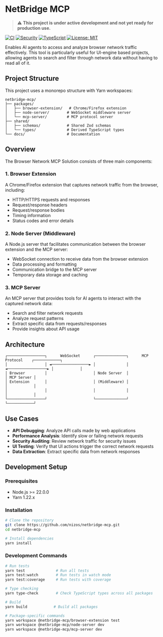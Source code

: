 # NetBridge MCP

> ⚠️ **This project is under active development and not yet ready for production use.**

[![CI](https://github.com/nizos/netbridge-mcp/actions/workflows/ci.yml/badge.svg)](https://github.com/nizos/netbridge-mcp/actions/workflows/ci.yml)
[![Security](https://github.com/nizos/netbridge-mcp/actions/workflows/security.yml/badge.svg)](https://github.com/nizos/netbridge-mcp/actions/workflows/security.yml)
[![TypeScript](https://img.shields.io/badge/TypeScript-5.3-blue.svg)](https://www.typescriptlang.org/)
[![License: MIT](https://img.shields.io/badge/License-MIT-yellow.svg)](https://opensource.org/licenses/MIT)

Enables AI agents to access and analyze browser network traffic effectively. This tool is particularly useful for UI-engine based projects, allowing agents to search and filter through network data without having to read all of it.

## Project Structure

This project uses a monorepo structure with Yarn workspaces:

```
netbridge-mcp/
├── packages/
│   ├── browser-extension/   # Chrome/Firefox extension
│   ├── node-server/        # WebSocket middleware server
│   └── mcp-server/         # MCP protocol server
├── shared/
│   ├── schemas/            # Shared Zod schemas
│   └── types/              # Derived TypeScript types
└── docs/                   # Documentation
```

## Overview

The Browser Network MCP Solution consists of three main components:

### 1. Browser Extension

A Chrome/Firefox extension that captures network traffic from the browser, including:

- HTTP/HTTPS requests and responses
- Request/response headers
- Request/response bodies
- Timing information
- Status codes and error details

### 2. Node Server (Middleware)

A Node.js server that facilitates communication between the browser extension and the MCP server:

- WebSocket connection to receive data from the browser extension
- Data processing and formatting
- Communication bridge to the MCP server
- Temporary data storage and caching

### 3. MCP Server

An MCP server that provides tools for AI agents to interact with the captured network data:

- Search and filter network requests
- Analyze request patterns
- Extract specific data from requests/responses
- Provide insights about API usage

## Architecture

```
┌─────────────────┐      WebSocket      ┌──────────────┐      MCP Protocol    ┌────────────┐
│                 │ ◄─────────────────► │              │ ◄──────────────────► │            │
│ Browser         │                     │ Node Server  │                      │ MCP Server │
│ Extension       │                     │ (Middleware) │                      │            │
│                 │                     │              │                      │            │
└─────────────────┘                     └──────────────┘                      └────────────┘
```

## Use Cases

- **API Debugging**: Analyze API calls made by web applications
- **Performance Analysis**: Identify slow or failing network requests
- **Security Auditing**: Review network traffic for security issues
- **UI Testing**: Verify that UI actions trigger the correct network requests
- **Data Extraction**: Extract specific data from network responses

## Development Setup

### Prerequisites

- Node.js >= 22.0.0
- Yarn 1.22.x

### Installation

```bash
# Clone the repository
git clone https://github.com/nizos/netbridge-mcp.git
cd netbridge-mcp

# Install dependencies
yarn install
```

### Development Commands

```bash
# Run tests
yarn test              # Run all tests
yarn test:watch        # Run tests in watch mode
yarn test:coverage     # Run tests with coverage

# Type checking
yarn type-check        # Check TypeScript types across all packages

# Build
yarn build            # Build all packages

# Package-specific commands
yarn workspace @netbridge-mcp/browser-extension test
yarn workspace @netbridge-mcp/node-server dev
yarn workspace @netbridge-mcp/mcp-server dev
```
